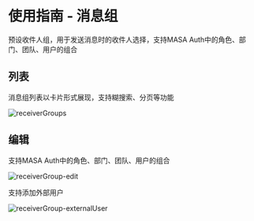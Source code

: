 # 使用指南 - 消息组

预设收件人组，用于发送消息时的收件人选择，支持MASA Auth中的角色、部门、团队、用户的组合

## 列表

消息组列表以卡片形式展现，支持糊搜索、分页等功能

![receiverGroups](http://cdn.masastack.com/stack/doc/mc/receiverGroups.png)

## 编辑

支持MASA Auth中的角色、部门、团队、用户的组合

![receiverGroup-edit](http://cdn.masastack.com/stack/doc/mc/receiverGroup-edit.png)

支持添加外部用户

![receiverGroup-externalUser](http://cdn.masastack.com/stack/doc/mc/receiverGroup-externalUser.png)